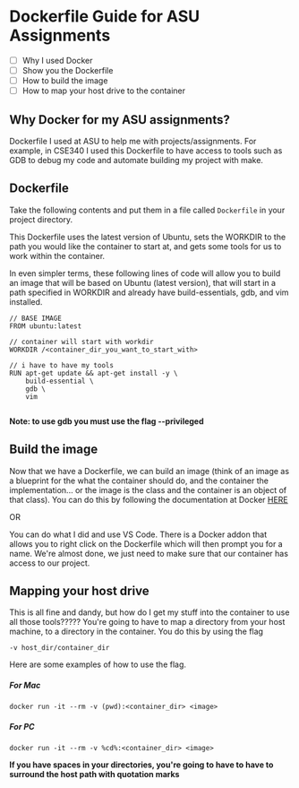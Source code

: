 # Dockerfile Guide for ASU Assignments

- [ ] Why I used Docker
- [ ] Show you the Dockerfile
- [ ] How to build the image
- [ ] How to map your host drive to the container

## Why Docker for my ASU assignments?
Dockerfile I used at ASU to help me with projects/assignments. For example, in CSE340 I used this Dockerfile to have access to tools such as GDB to debug my code and automate building my project with make.

## Dockerfile
Take the following contents and put them in a file called ```Dockerfile``` in your project directory.

This Dockerfile uses the latest version of Ubuntu, sets the WORKDIR to the path you would like the container to start at, and gets some tools for us to work within the container.

In even simpler terms, these following lines of code will allow you to build an image that will be based on Ubuntu (latest version), that will start in a path specified in WORKDIR and already have build-essentials, gdb, and vim installed.

```
// BASE IMAGE
FROM ubuntu:latest

// container will start with workdir
WORKDIR /<container_dir_you_want_to_start_with>

// i have to have my tools
RUN apt-get update && apt-get install -y \
    build-essential \
    gdb \
    vim
    
```

**Note: to use gdb you must use the flag --privileged**


## Build the image
Now that we have a Dockerfile, we can build an image (think of an image as a blueprint for the what the container should do, and the container the implementation... or the image is the class and the container is an object of that class). You can do this by following the documentation at Docker 
[ HERE ](https://docs.docker.com/develop/develop-images/baseimages/)

OR

You can do what I did and use VS Code. There is a Docker addon that allows you to right click on the Dockerfile which will then prompt you for a name. We're almost done, we just need to make sure that our container has access to our project.

## Mapping your host drive

This is all fine and dandy, but how do I get my stuff into the container to use all those tools????? You're going to have to map a directory from your host machine, to a directory in the container. You do this by using the flag

```
-v host_dir/container_dir
```

Here are some examples of how to use the flag.
##### For Mac
```
docker run -it --rm -v (pwd):<container_dir> <image>
```

##### For PC
```
docker run -it --rm -v %cd%:<container_dir> <image>
```
**If you have spaces in your directories, you're going to have to have to surround the host path with quotation marks**
